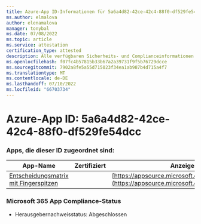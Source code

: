 ```yaml
---
title: Azure-App ID-Informationen für 5a6a4d82-42ce-42c4-88f0-df529fe54dcc
ms.author: elmalova
author: elenamalova
manager: tonybal
ms.date: 07/08/2022
ms.topic: article
ms.service: attestation
certification_type: attested
description: Alle verfügbaren Sicherheits- und Complianceinformationen für 5a6a4d82-42ce-42c4-88f0-df529fe54dcc.
ms.openlocfilehash: f07fc4b57815b33b67a2a39731f9f5b76729dcce
ms.sourcegitcommit: 7902a8fe5a55d715023f34ea1ab987b4d715a4f7
ms.translationtype: MT
ms.contentlocale: de-DE
ms.lasthandoff: 07/10/2022
ms.locfileid: "66703734"
---
```

# <a name="azure-app-id-5a6a4d82-42ce-42c4-88f0-df529fe54dcc"></a>Azure-App ID: 5a6a4d82-42ce-42c4-88f0-df529fe54dcc


### <a name="apps-associated-with-this-id"></a>Apps, die dieser ID zugeordnet sind:
| **App-Name** | **Zertifiziert** | **Anzeigen in AppSource** |
|--------------|---------------|-----------------------|
| [Entscheidungsmatrix mit Fingerspitzen](../forward/WA200004070.md) |  | [https://appsource.microsoft.com/product/office/WA200004070](https://appsource.microsoft.com/product/office/WA200004070) |

### <a name="microsoft-365-app-compliance-status"></a>Microsoft 365 App Compliance-Status
- Herausgebernachweisstatus: Abgeschlossen
